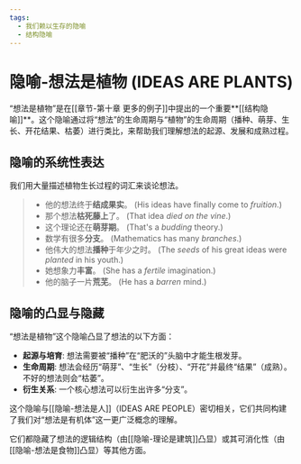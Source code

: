 ```yaml
---
tags:
  - 我们赖以生存的隐喻
  - 结构隐喻
---
```


# 隐喻-想法是植物 (IDEAS ARE PLANTS)

“想法是植物”是在[[章节-第十章 更多的例子]]中提出的一个重要**[[结构隐喻]]**。这个隐喻通过将“想法”的生命周期与“植物”的生命周期（播种、萌芽、生长、开花结果、枯萎）进行类比，来帮助我们理解想法的起源、发展和成熟过程。

## 隐喻的系统性表达

我们用大量描述植物生长过程的词汇来谈论想法。

> - 他的想法终于**结成果实**。 (His ideas have finally come to _fruition_.)
> - 那个想法**枯死藤上**了。 (That idea _died on the vine_.)
> - 这个理论还在**萌芽期**。 (That's a _budding_ theory.)
> - 数学有很多**分支**。 (Mathematics has many _branches_.)
> - 他伟大的想法**播种**于年少之时。 (The _seeds_ of his great ideas were _planted_ in his youth.)
> - 她想象力**丰富**。 (She has a _fertile_ imagination.)
> - 他的脑子一片**荒芜**。 (He has a _barren_ mind.)

## 隐喻的凸显与隐藏

“想法是植物”这个隐喻凸显了想法的以下方面：

-   **起源与培育**: 想法需要被“播种”在“肥沃的”头脑中才能生根发芽。
-   **生命周期**: 想法会经历“萌芽”、“生长”（分枝）、“开花”并最终“结果”（成熟）。不好的想法则会“枯萎”。
-   **衍生关系**: 一个核心想法可以衍生出许多“分支”。

这个隐喻与[[隐喻-想法是人]]（IDEAS ARE PEOPLE）密切相关，它们共同构建了我们对“想法是有机体”这一更广泛概念的理解。

它们都隐藏了想法的逻辑结构（由[[隐喻-理论是建筑]]凸显）或其可消化性（由[[隐喻-想法是食物]]凸显）等其他方面。